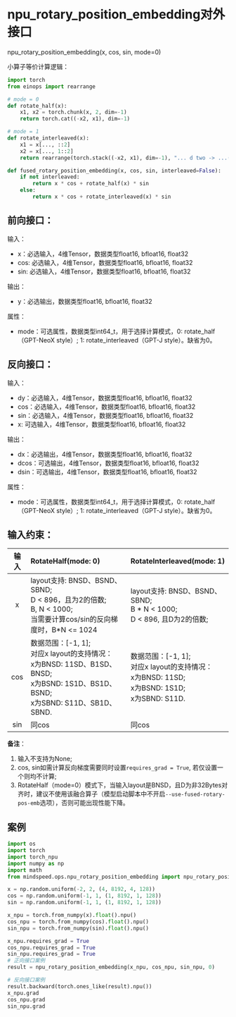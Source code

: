 # npu_rotary_position_embedding对外接口

npu_rotary_position_embedding(x, cos, sin, mode=0)

小算子等价计算逻辑：
```python
import torch
from einops import rearrange

# mode = 0
def rotate_half(x):
    x1, x2 = torch.chunk(x, 2, dim=-1)
    return torch.cat((-x2, x1), dim=-1)

# mode = 1
def rotate_interleaved(x):
    x1 = x[..., ::2]
    x2 = x[..., 1::2]
    return rearrange(torch.stack((-x2, x1), dim=-1), "... d two -> ...(d two)", two=2)

def fused_rotary_position_embedding(x, cos, sin, interleaved=False):
    if not interleaved:
        return x * cos + rotate_half(x) * sin
    else:
        return x * cos + rotate_interleaved(x) * sin
```

## 前向接口：

输入：

- x：必选输入，4维Tensor，数据类型float16, bfloat16, float32
- cos: 必选输入，4维Tensor，数据类型float16, bfloat16, float32
- sin: 必选输入，4维Tensor，数据类型float16, bfloat16, float32

输出：

- y：必选输出，数据类型float16, bfloat16, float32

属性：

- mode：可选属性，数据类型int64_t，用于选择计算模式，0: rotate_half（GPT-NeoX style）; 1: rotate_interleaved（GPT-J style）。缺省为0。


## 反向接口：

输入：

- dy：必选输入，4维Tensor，数据类型float16, bfloat16, float32
- cos：必选输入，4维Tensor，数据类型float16, bfloat16, float32
- sin：必选输入，4维Tensor，数据类型float16, bfloat16, float32
- x: 可选输入，4维Tensor，数据类型float16, bfloat16, float32

输出：

- dx：必选输出，4维Tensor，数据类型float16, bfloat16, float32
- dcos：可选输出，4维Tensor，数据类型float16, bfloat16, float32
- dsin：可选输出，4维Tensor，数据类型float16, bfloat16, float32

属性：

- mode：可选属性，数据类型int64_t，用于选择计算模式，0: rotate_half（GPT-NeoX style）; 1: rotate_interleaved（GPT-J style）。缺省为0。

## 输入约束：

| 输入 | RotateHalf(mode: 0) | RotateInterleaved(mode: 1) |
| :-: | :- | :- |
| x | layout支持: BNSD、BSND、SBND; <br> D < 896，且为2的倍数; <br> B, N < 1000;  <br> 当需要计算cos/sin的反向梯度时，B*N <= 1024 | layout支持: BNSD、BSND、SBND; <br> B * N < 1000; <br> D < 896, 且D为2的倍数; |
| cos | 数据范围：[-1, 1]; <br>对应x layout的支持情况：<br> x为BNSD: 11SD、B1SD、BNSD; <br> x为BSND: 1S1D、BS1D、BSND; <br> x为SBND: S11D、SB1D、SBND. | 数据范围：[-1, 1]; <br>对应x layout的支持情况：<br> x为BNSD: 11SD; <br> x为BSND: 1S1D; <br> x为SBND: S11D.|
| sin | 同cos | 同cos |

**备注**：
1. 输入不支持为None;
2. cos, sin如需计算反向梯度需要同时设置`requires_grad = True`, 若仅设置一个则均不计算;
3. RotateHalf（mode=0）模式下，当输入layout是BNSD，且D为非32Bytes对齐时，建议不使用该融合算子（模型启动脚本中不开启`--use-fused-rotary-pos-emb`选项），否则可能出现性能下降。


## 案例

```python
import os
import torch
import torch_npu
import numpy as np
import math
from mindspeed.ops.npu_rotary_position_embedding import npu_rotary_position_embedding

x = np.random.uniform(-2, 2, (4, 8192, 4, 128))
cos = np.random.uniform(-1, 1, (1, 8192, 1, 128))
sin = np.random.uniform(-1, 1, (1, 8192, 1, 128))

x_npu = torch.from_numpy(x).float().npu()
cos_npu = torch.from_numpy(cos).float().npu()
sin_npu = torch.from_numpy(sin).float().npu()

x_npu.requires_grad = True
cos_npu.requires_grad = True
sin_npu.requires_grad = True
# 正向接口案例
result = npu_rotary_position_embedding(x_npu, cos_npu, sin_npu, 0)

# 反向接口案例
result.backward(torch.ones_like(result).npu())
x_npu.grad
cos_npu.grad
sin_npu.grad
```